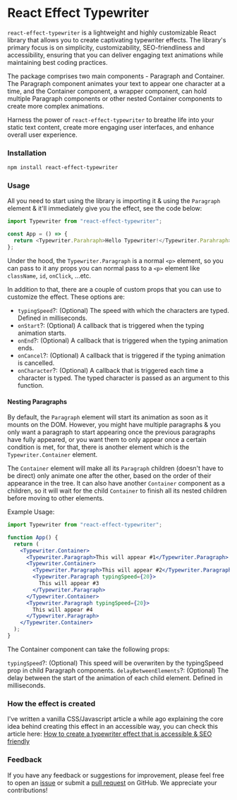 # React Effect Typewriter

`react-effect-typewriter` is a lightweight and highly customizable React library that allows you to create captivating typewriter effects. The library's primary focus is on simplicity, customizability, SEO-friendliness and accessibility, ensuring that you can deliver engaging text animations while maintaining best coding practices.

The package comprises two main components - Paragraph and Container. The Paragraph component animates your text to appear one character at a time, and the Container component, a wrapper component, can hold multiple Paragraph components or other nested Container components to create more complex animations.

Harness the power of `react-effect-typewriter` to breathe life into your static text content, create more engaging user interfaces, and enhance overall user experience.

### Installation

```bash
npm install react-effect-typewriter
```

### Usage

All you need to start using the library is importing it & using the `Paragraph` element & it'll immediately give you the effect, see the code below:

```javascript
import Typewriter from "react-effect-typewriter";

const App = () => {
  return <Typewriter.Parahraph>Hello Typewriter!</Typewriter.Parahraph>;
};
```

Under the hood, the `Typewriter.Paragraph` is a normal `<p>` element, so you can pass to it any props you can normal pass to a `<p>` element like `className`, `id`, `onClick`, ...etc.

In addition to that, there are a couple of custom props that you can use to customize the effect.
These options are:

- `typingSpeed`?: (Optional) The speed with which the characters are typed. Defined in milliseconds.
- `onStart`?: (Optional) A callback that is triggered when the typing animation starts.
- `onEnd`?: (Optional) A callback that is triggered when the typing animation ends.
- `onCancel`?: (Optional) A callback that is triggered if the typing animation is cancelled.
- `onCharacter`?: (Optional) A callback that is triggered each time a character is typed. The typed character is passed as an argument to this function.

#### Nesting Paragraphs

By default, the `Paragraph` element will start its animation as soon as it mounts on the DOM.
However, you might have multiple paragraphs & you only want a paragraph to start appearing once the previous paragraphs have fully appeared, or you want them to only appear once a certain condition is met, for that, there is another element which is the `Typewriter.Container` element.

The `Container` element will make all its `Paragraph` children (doesn't have to be direct) only animate one after the other, based on the order of their appearance in the tree.
It can also have another `Container` component as a children, so it will wait for the child `Container` to finish all its nested children before moving to other elements.

Example Usage:

```jsx
import Typewriter from "react-effect-typewriter";

function App() {
  return (
    <Typewriter.Container>
      <Typewriter.Paragraph>This will appear #1</Typewriter.Paragraph>
      <Typewriter.Container>
        <Typewriter.Paragraph>This will appear #2</Typewriter.Paragraph>
        <Typewriter.Paragraph typingSpeed={20}>
          This will appear #3
        </Typewriter.Paragraph>
      </Typewriter.Container>
      <Typewriter.Paragraph typingSpeed={20}>
        This will appear #4
      </Typewriter.Paragraph>
    </Typewriter.Container>
  );
}
```

The Container component can take the following props:

`typingSpeed`?: (Optional) This speed will be overwriten by the typingSpeed prop in child Paragraph components.
`delayBetweenElements`?: (Optional) The delay between the start of the animation of each child element. Defined in milliseconds.

### How the effect is created

I've written a vanilla CSS/Javascript article a while ago explaining the core idea behind creating this effect in an accessible way, you can check this article here:
[How to create a typewriter effect that is accessible & SEO friendly](https://mtg-dev.tech/blog/how-to-create-typewriter-effect-that-is-accessible-and-seo-friendly)

### Feedback

If you have any feedback or suggestions for improvement, please feel free to open an [issue](https://github.com/MTG2000/react-typewriter-effect/issues) or submit a [pull request](https://github.com/MTG2000/react-typewriter-effect/pulls) on GitHub. We appreciate your contributions!
